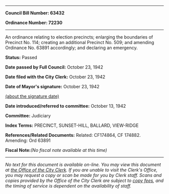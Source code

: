 

********

**Council Bill Number: 63432**
   
**Ordinance Number: 72230**
********

 An ordinance relating to election precincts; enlarging the boundaries of Precinct No. 114; creating an additional Precinct No. 509; and amending Ordinance No. 63891 accordingly; and declaring an emergency.

**Status:** Passed
   
**Date passed by Full Council:** October 23, 1942
   
**Date filed with the City Clerk:** October 23, 1942
   
**Date of Mayor's signature:** October 23, 1942
   
[(about the signature date)](/~public/approvaldate.htm)
   
   
   
**Date introduced/referred to committee:** October 13, 1942
   
**Committee:** Judiciary
   
   
**Index Terms:** PRECINCT, SUNSET-HILL, BALLARD, VIEW-RIDGE

**References/Related Documents:** Related: CF174864, CF 174882. Amending: Ord 63891

**Fiscal Note:**_(No fiscal note available at this time)_
********

_No text for this document is available on-line. You may view this document at [the Office of the City Clerk](http://www.seattle.gov/leg/clerk/contactUs.htm). If you are unable to visit the Clerk's Office, you may request a copy or scan be made for you by Clerk staff. Scans and copies provided by the Office of the City Clerk are subject to [copy fees](http://clerk.seattle.gov/~public/clerkfees.htm), and the timing of service is dependent on the availability of staff._


